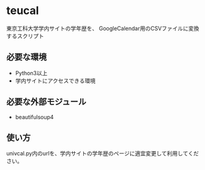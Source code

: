 teucal
======

東京工科大学学内サイトの学年歴を、
GoogleCalendar用のCSVファイルに変換するスクリプト

## 必要な環境
- Python3以上
- 学内サイトにアクセスできる環境

## 必要な外部モジュール
- beautifulsoup4

## 使い方
univcal.py内のurlを、学内サイトの学年歴のページに適宜変更して利用してください。


